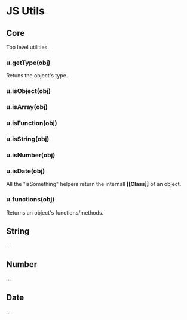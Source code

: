 JS Utils
=========

## Core
Top level utilities.

### u.getType(obj)
Retuns the object's type.

### u.isObject(obj)
### u.isArray(obj)
### u.isFunction(obj)
### u.isString(obj)
### u.isNumber(obj)
### u.isDate(obj)
All the "isSomething" helpers return the internall **[[Class]]** of an object.

### u.functions(obj)
Returns an object's functions/methods.




## String
_..._




## Number
_..._




## Date
_..._
